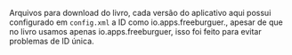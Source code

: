 Arquivos para download do livro, cada versão do aplicativo aqui possui configurado em `config.xml` a ID como io.apps.freeburguer.<CAPITULO>, apesar de que no livro usamos apenas io.apps.freeburguer, isso foi feito para evitar problemas de ID única.